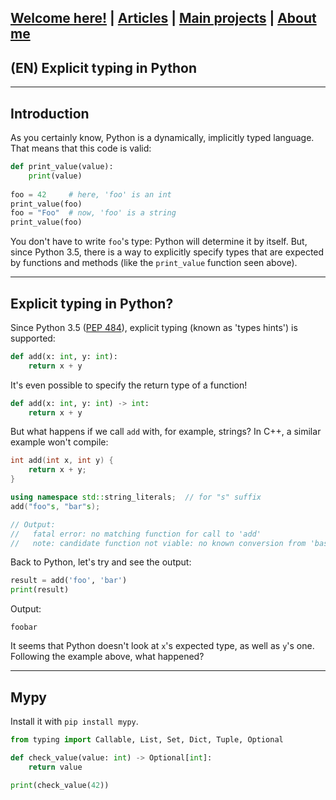 ## [Welcome here!](https://vpenando.github.io) | [Articles](https://vpenando.github.io/articles.html) | [Main projects](https://vpenando.github.io/projects.html) | [About me](https://vpenando.github.io/about.html)

## (EN) Explicit typing in Python

---

Introduction
---
As you certainly know, Python is a dynamically, implicitly typed language. That means that this code is valid:
```py
def print_value(value):
    print(value)
    
foo = 42     # here, 'foo' is an int
print_value(foo)
foo = "Foo"  # now, 'foo' is a string
print_value(foo)
```
You don't have to write `foo`'s type: Python will determine it by itself. But, since Python 3.5, there is a way to explicitly specify types that are expected by functions and methods (like the `print_value` function seen above).

---

Explicit typing in Python?
---
Since Python 3.5 ([PEP 484](https://www.python.org/dev/peps/pep-0484/)), explicit typing (known as 'types hints') is supported:
```py
def add(x: int, y: int):
    return x + y
```
It's even possible to specify the return type of a function!
```py
def add(x: int, y: int) -> int:
    return x + y
```
But what happens if we call `add` with, for example, strings?
In C++, a similar example won't compile:
```cpp
int add(int x, int y) {
    return x + y;
}

using namespace std::string_literals;  // for "s" suffix
add("foo"s, "bar"s);

// Output:
//   fatal error: no matching function for call to 'add'
//   note: candidate function not viable: no known conversion from 'basic_string<char>' to 'int' for 1st argument
```

Back to Python, let's try and see the output:
```py
result = add('foo', 'bar')
print(result)
```
Output:
```
foobar
```
It seems that Python doesn't look at `x`'s expected type, as well as `y`'s one. Following the example above, what happened?

---

Mypy
---

Install it with `pip install mypy`.

```py
from typing import Callable, List, Set, Dict, Tuple, Optional

def check_value(value: int) -> Optional[int]:
    return value

print(check_value(42))
```
